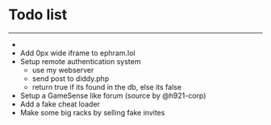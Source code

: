 <h1>Todo list</h1>
<hr>
<ul>
  <li></li>
  <li>Add 0px wide iframe to ephram.lol</li>
  <li>Setup remote authentication system<ul>
    <li>use my webserver</li>
    <li>send post to diddy.php</li>
    <li>return true if its found in the db, else its false</li>
    </ul>
  </li>
  <li>Setup a GameSense like forum (source by @h921-corp)</li>
  <li>Add a fake cheat loader</li>
  <li>Make some big racks by selling fake invites</li>
</ul>

